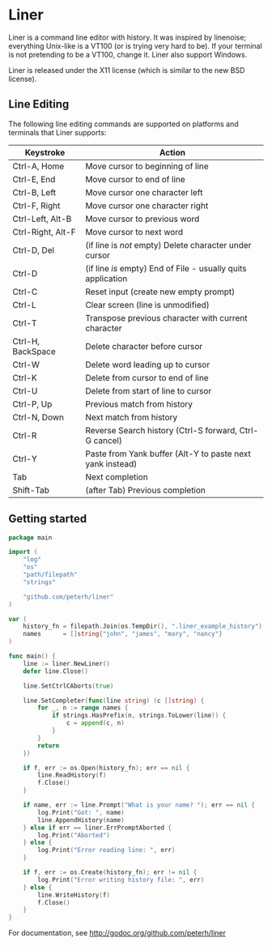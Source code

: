 Liner
=====

Liner is a command line editor with history. It was inspired by linenoise;
everything Unix-like is a VT100 (or is trying very hard to be). If your
terminal is not pretending to be a VT100, change it. Liner also support
Windows.

Liner is released under the X11 license (which is similar to the new BSD
license).

Line Editing
------------

The following line editing commands are supported on platforms and terminals
that Liner supports:

Keystroke    | Action
---------    | ------
Ctrl-A, Home | Move cursor to beginning of line
Ctrl-E, End  | Move cursor to end of line
Ctrl-B, Left | Move cursor one character left
Ctrl-F, Right| Move cursor one character right
Ctrl-Left, Alt-B    | Move cursor to previous word
Ctrl-Right, Alt-F   | Move cursor to next word
Ctrl-D, Del  | (if line is *not* empty) Delete character under cursor
Ctrl-D       | (if line *is* empty) End of File - usually quits application
Ctrl-C       | Reset input (create new empty prompt)
Ctrl-L       | Clear screen (line is unmodified)
Ctrl-T       | Transpose previous character with current character
Ctrl-H, BackSpace | Delete character before cursor
Ctrl-W       | Delete word leading up to cursor
Ctrl-K       | Delete from cursor to end of line
Ctrl-U       | Delete from start of line to cursor
Ctrl-P, Up   | Previous match from history
Ctrl-N, Down | Next match from history
Ctrl-R       | Reverse Search history (Ctrl-S forward, Ctrl-G cancel)
Ctrl-Y       | Paste from Yank buffer (Alt-Y to paste next yank instead)
Tab          | Next completion
Shift-Tab    | (after Tab) Previous completion

Getting started
-----------------

```go
package main

import (
	"log"
	"os"
	"path/filepath"
	"strings"

	"github.com/peterh/liner"
)

var (
	history_fn = filepath.Join(os.TempDir(), ".liner_example_history")
	names      = []string{"john", "james", "mary", "nancy"}
)

func main() {
	line := liner.NewLiner()
	defer line.Close()

	line.SetCtrlCAborts(true)

	line.SetCompleter(func(line string) (c []string) {
		for _, n := range names {
			if strings.HasPrefix(n, strings.ToLower(line)) {
				c = append(c, n)
			}
		}
		return
	})

	if f, err := os.Open(history_fn); err == nil {
		line.ReadHistory(f)
		f.Close()
	}

	if name, err := line.Prompt("What is your name? "); err == nil {
		log.Print("Got: ", name)
		line.AppendHistory(name)
	} else if err == liner.ErrPromptAborted {
		log.Print("Aborted")
	} else {
		log.Print("Error reading line: ", err)
	}

	if f, err := os.Create(history_fn); err != nil {
		log.Print("Error writing history file: ", err)
	} else {
		line.WriteHistory(f)
		f.Close()
	}
}
```

For documentation, see http://godoc.org/github.com/peterh/liner
